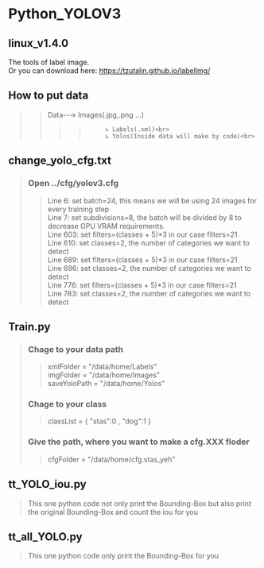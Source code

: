 # Python_YOLOV3

## linux_v1.4.0
The tools of label image.<br>
Or you can download here: <a> https://tzutalin.github.io/labelImg/

## How to put data 
>>   Data--→ Images(.jpg,.png ...)<br>
>> >>          ↳ Labels(.xml)<br>
>> >>          ↳ Yolos(Inside data will make by code)<br>
## change_yolo_cfg.txt
>   ### Open ../cfg/yolov3.cfg <br>
>>   Line 6: set batch=24, this means we will be using 24 images for every training step<br>
>>   Line 7: set subdivisions=8, the batch will be divided by 8 to decrease GPU VRAM requirements.<br>
>>   Line 603: set filters=(classes + 5)*3 in our case filters=21<br>
>>   Line 610: set classes=2, the number of categories we want to detect<br>
>>   Line 689: set filters=(classes + 5)*3 in our case filters=21<br>
>>   Line 696: set classes=2, the number of categories we want to detect<br>
>>   Line 776: set filters=(classes + 5)*3 in our case filters=21<br>
>>   Line 783: set classes=2, the number of categories we want to detect<br>
   
## Train.py
>  ### Chage to your data path 
>>   xmlFolder = "/data/home/Labels" <br>
>>   imgFolder = "/data/home/Images" <br>
>>   saveYoloPath = "/data/home/Yolos" <br>
>  ### Chage to your class    
>>   classList = { "stas":0 , "dog":1 } <br>
>  ### Give the path, where you want to make a cfg.XXX floder
>>   cfgFolder = "/data/home/cfg.stas_yeh" <br>

## tt_YOLO_iou.py
>  This one python code not only print the Bounding-Box but also print the original Bounding-Box and count the iou for you

## tt_all_YOLO.py
>  This one python code only print the Bounding-Box for you
